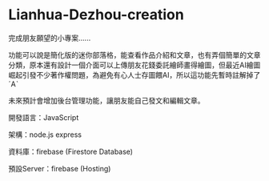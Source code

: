 ﻿# Lianhua-Dezhou-creation

完成朋友願望的小專案......

功能可以說是簡化版的迷你部落格，能查看作品介紹和文章，也有弄個簡單的文章分類，原本還有設計一個介面可以上傳朋友花錢委託繪師畫得繪圖，但最近AI繪圖崛起引發不少著作權問題，為避免有心人士存圖餵AI，所以這功能先暫時註解掉了ˊAˋ

未來預計會增加後台管理功能，讓朋友能自己發文和編輯文章。

開發語言：JavaScript

架構：node.js express

資料庫：firebase (Firestore Database)

預設Server：firebase (Hosting)
